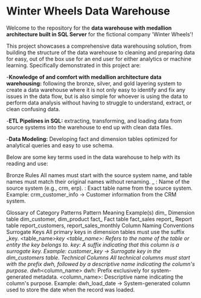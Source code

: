 # Winter Wheels Data Warehouse

Welcome to the repository for the **data warehouse with medallion architecture built in SQL Server** for the fictional company 'Winter Wheels'!  


This project showcases a comprehensive data warehousing solution, from building the structure of the data warehouse to cleaning and preparing 
data for easy, out of the box use for an end user for either analytics or machine learning.
Specifically demonstrated in this project are:

-**Knowledge of and comfort with medallion architecture data warehousing:** following the bronze, silver, and gold layering system to create a data warehouse
where it is not only easy to identify and fix any issues in the data flow, but is also simple for whoever is using the data to perform data analysis without 
having to struggle to understand, extract, or clean confusing data.

-**ETL Pipelines in SQL:** extracting, transforming, and loading data from source systems into the warehouse to end up with clean data files.

-**Data Modeling:** Developing fact and dimension tables optimized for analytical queries and easy to use schema.









Below are some key terms used in the data warehouse to help with its reading and use:




Bronze Rules
All names must start with the source system name, and table names must match their original names without renaming.
<sourcesystem>_<entity>
<sourcesystem>: Name of the source system (e.g., crm, erp).
<entity>: Exact table name from the source system.
Example: crm_customer_info → Customer information from the CRM system.

Glossary of Category Patterns
Pattern	Meaning	Example(s)
dim_	Dimension table	dim_customer, dim_product
fact_	Fact table	fact_sales
report_	Report table	report_customers, report_sales_monthly
Column Naming Conventions
Surrogate Keys
All primary keys in dimension tables must use the suffix _key.
<table_name>_key
<table_name>: Refers to the name of the table or entity the key belongs to.
_key: A suffix indicating that this column is a surrogate key.
Example: customer_key → Surrogate key in the dim_customers table.
Technical Columns
All technical columns must start with the prefix dwh_, followed by a descriptive name indicating the column's purpose.
dwh_<column_name>
dwh: Prefix exclusively for system-generated metadata.
<column_name>: Descriptive name indicating the column's purpose.
Example: dwh_load_date → System-generated column used to store the date when the record was loaded.
